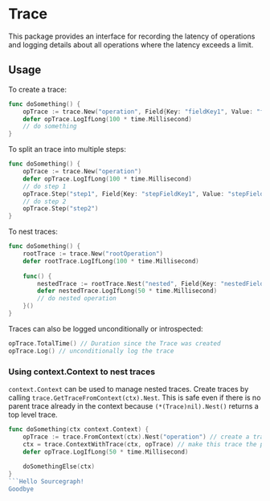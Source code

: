 # Trace

This package provides an interface for recording the latency of operations and logging details
about all operations where the latency exceeds a limit.

## Usage

To create a trace:

```go
func doSomething() {
    opTrace := trace.New("operation", Field{Key: "fieldKey1", Value: "fieldValue1"})
    defer opTrace.LogIfLong(100 * time.Millisecond)
    // do something
}
```

To split an trace into multiple steps:

```go
func doSomething() {
    opTrace := trace.New("operation")
    defer opTrace.LogIfLong(100 * time.Millisecond)
    // do step 1
    opTrace.Step("step1", Field{Key: "stepFieldKey1", Value: "stepFieldValue1"})
    // do step 2
    opTrace.Step("step2")
}
```

To nest traces:

```go
func doSomething() {
    rootTrace := trace.New("rootOperation")
    defer rootTrace.LogIfLong(100 * time.Millisecond)
    
    func() {
        nestedTrace := rootTrace.Nest("nested", Field{Key: "nestedFieldKey1", Value: "nestedFieldValue1"})
        defer nestedTrace.LogIfLong(50 * time.Millisecond)
        // do nested operation
    }()
}
```

Traces can also be logged unconditionally or introspected:

```go
opTrace.TotalTime() // Duration since the Trace was created
opTrace.Log() // unconditionally log the trace
```

### Using context.Context to nest traces

`context.Context` can be used to manage nested traces. Create traces by calling `trace.GetTraceFromContext(ctx).Nest`. 
This is safe even if there is no parent trace already in the context because `(*(Trace)nil).Nest()` returns
a top level trace.

```go
func doSomething(ctx context.Context) {
    opTrace := trace.FromContext(ctx).Nest("operation") // create a trace, possibly nested
    ctx = trace.ContextWithTrace(ctx, opTrace) // make this trace the parent trace of the context
    defer opTrace.LogIfLong(50 * time.Millisecond)
    
    doSomethingElse(ctx)
}
```Hello Sourcegraph!
Goodbye
